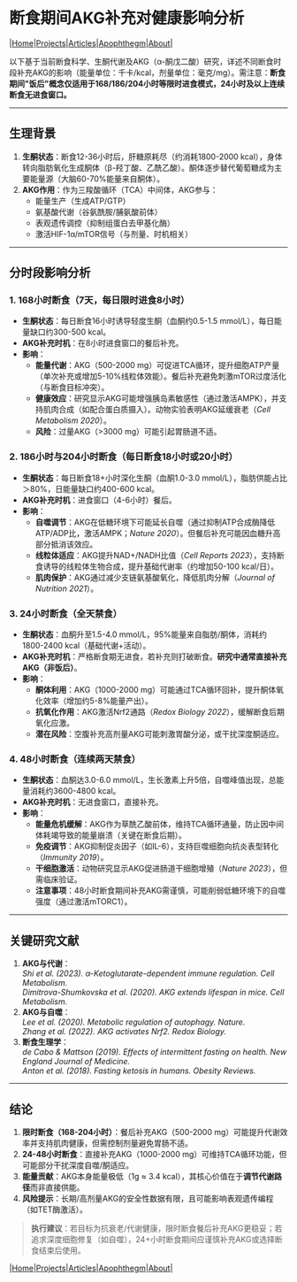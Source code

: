# 断食期间AKG补充对健康影响分析

|[Home](/README.md)|[Projects](/projects.md)|[Articles](/articles.md)|[Apophthegm](/apophthegm.md)|[About](/about.md)|

以下基于当前断食科学、生酮代谢及AKG（α-酮戊二酸）研究，详述不同断食时段补充AKG的影响（能量单位：千卡/kcal，剂量单位：毫克/mg）。需注意：**断食期间"饭后"概念仅适用于168/186/204小时等限时进食模式，24小时及以上连续断食无进食窗口。**

---

## **生理背景**
1.  **生酮状态**：断食12-36小时后，肝糖原耗尽（约消耗1800-2000 kcal），身体转向脂肪氧化生成酮体（β-羟丁酸、乙酰乙酸）。酮体逐步替代葡萄糖成为主要能量源（大脑60-70%能量来自酮体）。
2.  **AKG作用**：作为三羧酸循环（TCA）中间体，AKG参与：
    *   能量生产（生成ATP/GTP）
    *   氨基酸代谢（谷氨酰胺/脯氨酸前体）
    *   表观遗传调控（抑制组蛋白去甲基化酶）
    *   激活HIF-1α/mTOR信号（与剂量、时机相关）

---

## **分时段影响分析**

### **1. 168小时断食（7天，每日限时进食8小时）**
*   **生酮状态**：每日断食16小时诱导轻度生酮（血酮约0.5-1.5 mmol/L），每日能量缺口约300-500 kcal。
*   **AKG补充时机**：在8小时进食窗口的餐后补充。
*   **影响**：
    *   **能量代谢**：AKG（500-2000 mg）可促进TCA循环，提升细胞ATP产量（单次补充或增加5-10%线粒体效能）。餐后补充避免刺激mTOR过度活化（与断食目标冲突）。
    *   **健康效应**：研究显示AKG可能增强胰岛素敏感性（通过激活AMPK），并支持肌肉合成（如配合蛋白质摄入）。动物实验表明AKG延缓衰老（*Cell Metabolism 2020*）。
    *   **风险**：过量AKG（>3000 mg）可能引起胃肠道不适。

### **2. 186小时与204小时断食（每日断食18小时或20小时）**
*   **生酮状态**：每日断食18+小时深化生酮（血酮1.0-3.0 mmol/L），脂肪供能占比＞80%，日能量缺口约400-600 kcal。
*   **AKG补充时机**：进食窗口（4-6小时）餐后。
*   **影响**：
    *   **自噬调节**：AKG在低糖环境下可能延长自噬（通过抑制ATP合成酶降低ATP/ADP比，激活AMPK；*Nature 2020*）。但餐后补充可能因血糖升高部分抵消该效应。
    *   **线粒体适应**：AKG提升NAD+/NADH比值（*Cell Reports 2023*），支持断食诱导的线粒体生物合成，提升基础代谢率（约增加50-100 kcal/日）。
    *   **肌肉保护**：AKG通过减少支链氨基酸氧化，降低肌肉分解（*Journal of Nutrition 2021*）。

### **3. 24小时断食（全天禁食）**
*   **生酮状态**：血酮升至1.5-4.0 mmol/L，95%能量来自脂肪/酮体，消耗约1800-2400 kcal（基础代谢+活动）。
*   **AKG补充时机**：严格断食期无进食，若补充则打破断食。**研究中通常直接补充AKG（非饭后）**。
*   **影响**：
    *   **酮体利用**：AKG（1000-2000 mg）可能通过TCA循环回补，提升酮体氧化效率（增加约5-8%能量产出）。
    *   **抗氧化作用**：AKG激活Nrf2通路（*Redox Biology 2022*），缓解断食后期氧化应激。
    *   **潜在风险**：空腹补充高剂量AKG可能刺激胃酸分泌，或干扰深度酮适应。

### **4. 48小时断食（连续两天禁食）**
*   **生酮状态**：血酮达3.0-6.0 mmol/L，生长激素上升5倍，自噬峰值出现，总能量消耗约3600-4800 kcal。
*   **AKG补充时机**：无进食窗口，直接补充。
*   **影响**：
    *   **能量危机缓解**：AKG作为草酰乙酸前体，维持TCA循环通量，防止因中间体耗竭导致的能量崩溃（关键在断食后期）。
    *   **免疫调节**：AKG抑制促炎因子（如IL-6），支持巨噬细胞向抗炎表型转化（*Immunity 2019*）。
    *   **干细胞激活**：动物研究显示AKG促进肠道干细胞增殖（*Nature 2023*），但需临床验证。
    *   **注意事项**：48小时断食期间补充AKG需谨慎，可能削弱低糖环境下的自噬强度（通过激活mTORC1）。

---

## **关键研究文献**
1.  **AKG与代谢**：  
    *Shi et al. (2023). α-Ketoglutarate-dependent immune regulation. Cell Metabolism.*  
    *Dimitrova-Shumkovska et al. (2020). AKG extends lifespan in mice. Cell Metabolism.*  
2.  **AKG与自噬**：  
    *Lee et al. (2020). Metabolic regulation of autophagy. Nature.*  
    *Zhang et al. (2022). AKG activates Nrf2. Redox Biology.*  
3.  **断食生理学**：  
    *de Cabo & Mattson (2019). Effects of intermittent fasting on health. New England Journal of Medicine.*  
    *Anton et al. (2018). Fasting ketosis in humans. Obesity Reviews.*  

---

## **结论**
1.  **限时断食（168-204小时）**：餐后补充AKG（500-2000 mg）可能提升代谢效率并支持肌肉健康，但需控制剂量避免胃肠不适。  
2.  **24-48小时断食**：直接补充AKG（1000-2000 mg）可维持TCA循环功能，但可能部分干扰深度自噬/酮适应。  
3.  **能量贡献**：AKG本身能量极低（1g ≈ 3.4 kcal），其核心价值在于**调节代谢路径**而非直接供能。  
4.  **风险提示**：长期/高剂量AKG的安全性数据有限，且可能影响表观遗传编程（如TET酶激活）。  

> **执行建议**：若目标为抗衰老/代谢健康，限时断食餐后补充AKG更稳妥；若追求深度细胞修复（如自噬），24+小时断食期间应谨慎补充AKG或选择断食结束后使用。

|[Home](/README.md)|[Projects](/projects.md)|[Articles](/articles.md)|[Apophthegm](/apophthegm.md)|[About](/about.md)|
